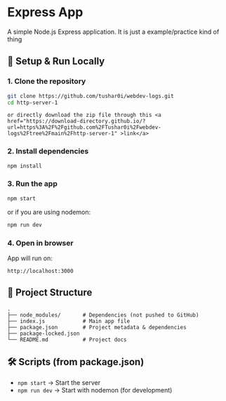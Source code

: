 # Express App

A simple Node.js Express application. It is just a example/practice kind of thing

## 🚀 Setup & Run Locally

### 1. Clone the repository
```bash
git clone https://github.com/tushar0i/webdev-logs.git
cd http-server-1
```
    or directly download the zip file through this <a href="https://download-directory.github.io/?url=https%3A%2F%2Fgithub.com%2FTushar0i%2Fwebdev-logs%2Ftree%2Fmain%2Fhttp-server-1" >link</a>

### 2. Install dependencies
```bash
npm install
```

### 3. Run the app
```bash
npm start
```
or if you are using nodemon:
```bash
npm run dev
```

### 4. Open in browser
App will run on:
```
http://localhost:3000
```

## 📂 Project Structure
```
.
├── node_modules/       # Dependencies (not pushed to GitHub)
├── index.js            # Main app file
├── package.json        # Project metadata & dependencies
├── package-locked.json
└── README.md           # Project docs
```

## 🛠️ Scripts (from package.json)
- `npm start` → Start the server  
- `npm run dev` → Start with nodemon (for development)  